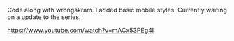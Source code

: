 Code along with wrongakram. I added basic mobile styles. Currently waiting on a update to the series. 

https://www.youtube.com/watch?v=mACx53PEg4I

